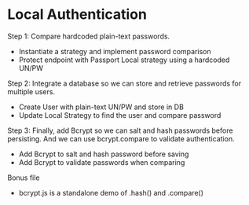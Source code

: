 Local Authentication
================================

Step 1: Compare hardcoded plain-text passwords. 
  - Instantiate a strategy and implement password comparison
  - Protect endpoint with Passport Local strategy using a hardcoded UN/PW

Step 2: Integrate a database so we can store and retrieve passwords for multiple users.
  - Create User with plain-text UN/PW and store in DB
  - Update Local Strategy to find the user and compare password

Step 3: Finally, add Bcrypt so we can salt and hash passwords before persisting. And we can use bcrypt.compare to validate authentication.
  - Add Bcrypt to salt and hash password before saving
  - Add Bcrypt to validate passwords when comparing

Bonus file
- bcrypt.js is a standalone demo of .hash() and .compare()
